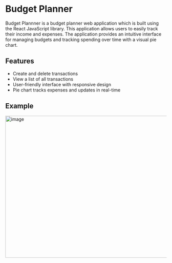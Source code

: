 # Budget Planner

Budget Plannner is a budget planner web application which is built using the React JavaScript library. This application allows users to easily track their income and expenses. The application provides an intuitive interface for managing budgets and tracking spending over time with a visual pie chart.

## Features
- Create and delete transactions
- View a list of all transactions
- User-friendly interface with responsive design
- Pie chart tracks expenses and updates in real-time

## Example
<img width="598" height="442" alt="image" src="https://github.com/user-attachments/assets/326d4f3e-666c-496f-b732-06f5b6766396" />

